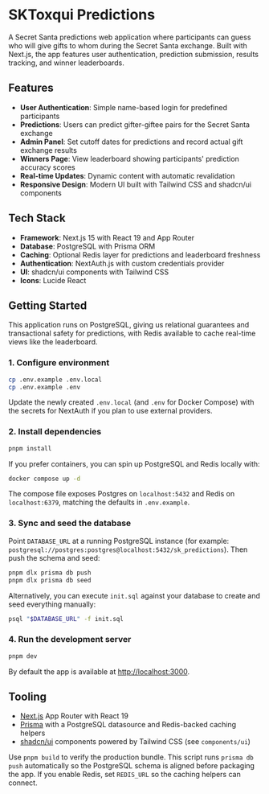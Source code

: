 # SKToxqui Predictions

A Secret Santa predictions web application where participants can guess who will give gifts to whom during the Secret Santa exchange. Built with Next.js, the app features user authentication, prediction submission, results tracking, and winner leaderboards.

## Features

- **User Authentication**: Simple name-based login for predefined participants
- **Predictions**: Users can predict gifter-giftee pairs for the Secret Santa exchange
- **Admin Panel**: Set cutoff dates for predictions and record actual gift exchange results
- **Winners Page**: View leaderboard showing participants' prediction accuracy scores
- **Real-time Updates**: Dynamic content with automatic revalidation
- **Responsive Design**: Modern UI built with Tailwind CSS and shadcn/ui components

## Tech Stack

- **Framework**: Next.js 15 with React 19 and App Router
- **Database**: PostgreSQL with Prisma ORM
- **Caching**: Optional Redis layer for predictions and leaderboard freshness
- **Authentication**: NextAuth.js with custom credentials provider
- **UI**: shadcn/ui components with Tailwind CSS
- **Icons**: Lucide React

## Getting Started

This application runs on PostgreSQL, giving us relational guarantees and transactional safety for predictions, with Redis available to cache real-time views like the leaderboard.

### 1. Configure environment

```bash
cp .env.example .env.local
cp .env.example .env
```

Update the newly created `.env.local` (and `.env` for Docker Compose) with the secrets for NextAuth if you plan to use external providers.

### 2. Install dependencies

```bash
pnpm install
```

If you prefer containers, you can spin up PostgreSQL and Redis locally with:

```bash
docker compose up -d
```

The compose file exposes Postgres on `localhost:5432` and Redis on `localhost:6379`, matching the defaults in `.env.example`.

### 3. Sync and seed the database

Point `DATABASE_URL` at a running PostgreSQL instance (for example: `postgresql://postgres:postgres@localhost:5432/sk_predictions`). Then push the schema and seed:

```bash
pnpm dlx prisma db push
pnpm dlx prisma db seed
```

Alternatively, you can execute `init.sql` against your database to create and seed everything manually:

```bash
psql "$DATABASE_URL" -f init.sql
```

### 4. Run the development server

```bash
pnpm dev
```

By default the app is available at [http://localhost:3000](http://localhost:3000).

## Tooling

- [Next.js](https://nextjs.org) App Router with React 19
- [Prisma](https://www.prisma.io/docs) with a PostgreSQL datasource and Redis-backed caching helpers
- [shadcn/ui](https://ui.shadcn.com) components powered by Tailwind CSS (see `components/ui`)

Use `pnpm build` to verify the production bundle. This script runs `prisma db push` automatically so the PostgreSQL schema is aligned before packaging the app. If you enable Redis, set `REDIS_URL` so the caching helpers can connect.
